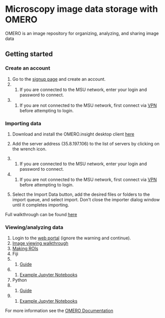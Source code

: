 # Microscopy image data storage with OMERO

OMERO is an image repository for organizing, analyzing, and sharing image data

## Getting started

### Create an account

1. Go to the [signup page](http://35.8.197.106/signup/) and create an account.
1. 1. If you are connected to the MSU network, enter your login and password to connect.
1. 1. If you are not connected to the MSU network, first connect via [VPN](https://new.vpn.msu.edu) before attempting to login.

### Importing data

1. Download and install the OMERO.insight desktop client [here](https://www.openmicroscopy.org/omero/downloads/)

1. Add the server address (35.8.197.106) to the list of servers by clicking on the wrench icon.
1. 1. If you are connected to the MSU network, enter your login and password to connect.
1. 1. If you are not connected to the MSU network, first connect via [VPN](https://new.vpn.msu.edu) before attempting to login.
1. Select the Import Data button, add the desired files or folders to the import queue, and select import. Don't close the importer dialog window until it completes importing.

Full walkthrough can be found [here](https://omero-guides.readthedocs.io/en/latest/upload/docs/import-desktop-client.html)

### Viewing/analyzing data
1. Login to the [web portal](http://35.8.197.106) (ignore the warning and continue).
1. [Image viewing walkthrough](https://omero-guides.readthedocs.io/en/latest/iviewer/docs/iviewer_viewing.html)
1. [Making ROIs](https://omero-guides.readthedocs.io/en/latest/iviewer/docs/iviewer_rois.html)
1. Fiji
1. 1. [Guide](https://omero-guides.readthedocs.io/en/latest/fiji/docs/manual_analysis.html)
1. 1. [Example Jupyter Notebooks](https://github.com/ome/omero-guide-fiji)
1. Python
1. 1. [Guide](https://omero-guides.readthedocs.io/en/latest/python/docs/index.html)
1. 1. [Example Jupyter Notebooks](https://github.com/ome/omero-guide-python)

For more information see the [OMERO Documentation](https://omero-guides.readthedocs.io/en/latest/index.html)
